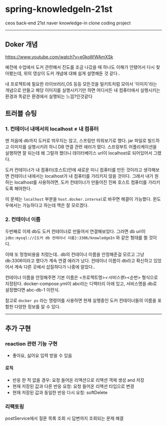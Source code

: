 # spring-knowledgeIn-21st
ceos back-end 21st naver knowledge-in clone coding project

---
## Doker 개념
https://www.youtube.com/watch?v=e0koWWAmXSk

예전에 수업에서 도커 관련해서 진도를 조금 나갔을 때 하나도 이해가 안됐어서 다시 찾아봤는데, 
위의 영상이 도커 개념에 대해 쉽게 설명해둔 것 같다..

내 프로젝트에 필요한 라이브러리,OS 등등 모든것을 밀키트처럼 모아서 '이미지'라는 개념으로 만들고
해당 이미지를 실행시키기만 하면 어디서든 내 컴퓨터에서 실행시키는 환경과 똑같은 환경에서 실행되는 느낌?인것같다


## 트러블 슈팅
### 1. 컨테이너 내에서의 localhost ≠ 내 컴퓨터
맨 처음에 db까지 도커로 띄우지는 않고, 스프링만 띄워보기로 했다.
jar 파일로 빌드하고 이미지를 실행시키려 하니 DB 연결 관련 에러가 떴다.
스프링부트 어플리케이션을 실행하면 잘 되는데 왜 그럴까 했더니 데이터베이스 url이 localhost로
되어있어서 그랬다.

도커 컨테이너가 내 컴퓨터(호스트)안에 새로운 미니 컴퓨터를 만든 것이라고 생각해보면 컨테이너 내에서는
localhost가 내 컴퓨터를 가리키지 않을 것이다.
그래서 내가 원하는 localhost를 사용하려면, 도커 컨테이너가 만들어진 진짜 호스트 컴퓨터를 가리키도록 해야한다.

이 문제는 `localhost` 부분을 `host.docker.internal`로 바꾸면 해결이 가능했다. 윈도우에서는 가능하다고 하는데 맥은 잘 모르겠다.


### 2. 컨테이너 이름
두번째로 이제 db도 도커 컨테이너로 만들어서 연결해보았다.
그러면 db url이 `jdbc:mysql://{도커 db 컨테이너 이름}:3306/knowledgeIn` 와 같은 형태를 띌 것이다.

이때 또 멍청비용을 치렀는데.. db의 컨테이너 이름을 안정해준걸 모르고 그냥 db:3306이라고 했다가 계속 연결 에러가 났다.
컨테이너 이름이 db라고 확신하고 있었어서 계속 다른 곳에서 삽질하다가 나중에 알았다..

컨테이너 이름을 안정해주면 기본 이름은 <프로젝트명>_<서비스명>_<순번> 형식으로 지정된다.
docker-compose.yml이 abc라는 디렉터리 아래 있고, 서비스명을 db로 설정했다면 abc-db-1 이런식.

참고로 `docker ps` 라는 명령어를 사용하면 현재 실행중인 도커 컨테이너들의 이름을 포함한 다양한 정보를 알 수 있다.

---
## 추가 구현

### reaction 관련 기능 구현
- 좋아요, 싫어요 입력 받을 수 있음

#### 로직
- 반응 한 적 없을 경우: 요청 들어온 리액션으로 리액션 객체 생성 and 저장
- 현재 저장된 값과 다른 반응 요청: 요청 들어온 리액션 타입으로 변경
- 현재 저장된 값과 동일한 반응 다시 요청: softDelete

### 리팩토링
postService에서 질문 목록 조회 시 답변까지 조회되는 문제 해결
